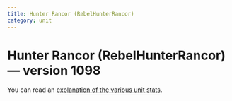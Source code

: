 ```yaml
---
title: Hunter Rancor (RebelHunterRancor)
category: unit
---
```


# Hunter Rancor (RebelHunterRancor) — version 1098

You can read an [explanation  of the various unit stats](unitexplained.md).

